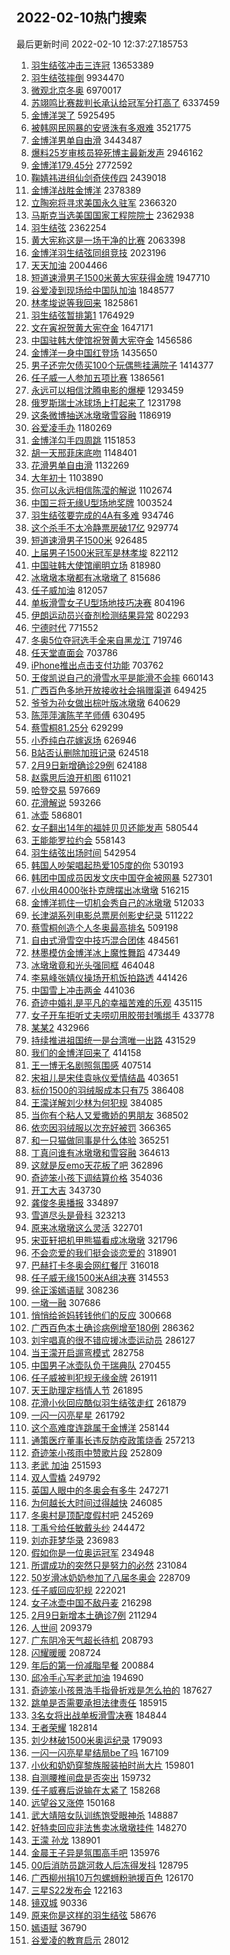 ## 2022-02-10热门搜索 
最后更新时间 2022-02-10 12:37:27.185753 
1. [羽生结弦冲击三连冠](https://s.weibo.com/weibo?q=%23%E7%BE%BD%E7%94%9F%E7%BB%93%E5%BC%A6%E5%86%B2%E5%87%BB%E4%B8%89%E8%BF%9E%E5%86%A0%23&Refer=top) 13653389
1. [羽生结弦摔倒](https://s.weibo.com/weibo?q=%23%E7%BE%BD%E7%94%9F%E7%BB%93%E5%BC%A6%E6%91%94%E5%80%92%23&Refer=top) 9934470
1. [微观北京冬奥](https://s.weibo.com/weibo?q=%23%E5%BE%AE%E8%A7%82%E5%8C%97%E4%BA%AC%E5%86%AC%E5%A5%A5%23&Refer=top) 6970017
1. [苏翊鸣比赛裁判长承认给冠军分打高了](https://s.weibo.com/weibo?q=%23%E8%8B%8F%E7%BF%8A%E9%B8%A3%E6%AF%94%E8%B5%9B%E8%A3%81%E5%88%A4%E9%95%BF%E6%89%BF%E8%AE%A4%E7%BB%99%E5%86%A0%E5%86%9B%E5%88%86%E6%89%93%E9%AB%98%E4%BA%86%23&Refer=top) 6337459
1. [金博洋哭了](https://s.weibo.com/weibo?q=%23%E9%87%91%E5%8D%9A%E6%B4%8B%E5%93%AD%E4%BA%86%23&Refer=top) 5925495
1. [被韩网民网暴的安贤洙有多艰难](https://s.weibo.com/weibo?q=%23%E8%A2%AB%E9%9F%A9%E7%BD%91%E6%B0%91%E7%BD%91%E6%9A%B4%E7%9A%84%E5%AE%89%E8%B4%A4%E6%B4%99%E6%9C%89%E5%A4%9A%E8%89%B0%E9%9A%BE%23&Refer=top) 3521775
1. [金博洋男单自由滑](https://s.weibo.com/weibo?q=%23%E9%87%91%E5%8D%9A%E6%B4%8B%E7%94%B7%E5%8D%95%E8%87%AA%E7%94%B1%E6%BB%91%23&Refer=top) 3443487
1. [爆料25岁审核员猝死博主最新发声](https://s.weibo.com/weibo?q=%23%E7%88%86%E6%96%9925%E5%B2%81%E5%AE%A1%E6%A0%B8%E5%91%98%E7%8C%9D%E6%AD%BB%E5%8D%9A%E4%B8%BB%E6%9C%80%E6%96%B0%E5%8F%91%E5%A3%B0%23&Refer=top) 2946162
1. [金博洋179.45分](https://s.weibo.com/weibo?q=%23%E9%87%91%E5%8D%9A%E6%B4%8B179.45%E5%88%86%23&Refer=top) 2772592
1. [鞠婧祎进组仙剑奇侠传四](https://s.weibo.com/weibo?q=%23%E9%9E%A0%E5%A9%A7%E7%A5%8E%E8%BF%9B%E7%BB%84%E4%BB%99%E5%89%91%E5%A5%87%E4%BE%A0%E4%BC%A0%E5%9B%9B%23&Refer=top) 2439018
1. [金博洋战胜金博洋](https://s.weibo.com/weibo?q=%23%E9%87%91%E5%8D%9A%E6%B4%8B%E6%88%98%E8%83%9C%E9%87%91%E5%8D%9A%E6%B4%8B%23&Refer=top) 2378389
1. [立陶宛将寻求美国永久驻军](https://s.weibo.com/weibo?q=%23%E7%AB%8B%E9%99%B6%E5%AE%9B%E5%B0%86%E5%AF%BB%E6%B1%82%E7%BE%8E%E5%9B%BD%E6%B0%B8%E4%B9%85%E9%A9%BB%E5%86%9B%23&Refer=top) 2366320
1. [马斯克当选美国国家工程院院士](https://s.weibo.com/weibo?q=%23%E9%A9%AC%E6%96%AF%E5%85%8B%E5%BD%93%E9%80%89%E7%BE%8E%E5%9B%BD%E5%9B%BD%E5%AE%B6%E5%B7%A5%E7%A8%8B%E9%99%A2%E9%99%A2%E5%A3%AB%23&Refer=top) 2362938
1. [羽生结弦](https://s.weibo.com/weibo?q=%23%E7%BE%BD%E7%94%9F%E7%BB%93%E5%BC%A6%23&Refer=top) 2362254
1. [黄大宪称这是一场干净的比赛](https://s.weibo.com/weibo?q=%23%E9%BB%84%E5%A4%A7%E5%AE%AA%E7%A7%B0%E8%BF%99%E6%98%AF%E4%B8%80%E5%9C%BA%E5%B9%B2%E5%87%80%E7%9A%84%E6%AF%94%E8%B5%9B%23&Refer=top) 2063398
1. [金博洋羽生结弦同组竞技](https://s.weibo.com/weibo?q=%23%E9%87%91%E5%8D%9A%E6%B4%8B%E7%BE%BD%E7%94%9F%E7%BB%93%E5%BC%A6%E5%90%8C%E7%BB%84%E7%AB%9E%E6%8A%80%23&Refer=top) 2023196
1. [天天加油](https://s.weibo.com/weibo?q=%E5%A4%A9%E5%A4%A9%E5%8A%A0%E6%B2%B9&Refer=top) 2004466
1. [短道速滑男子1500米黄大宪获得金牌](https://s.weibo.com/weibo?q=%23%E7%9F%AD%E9%81%93%E9%80%9F%E6%BB%91%E7%94%B7%E5%AD%901500%E7%B1%B3%E9%BB%84%E5%A4%A7%E5%AE%AA%E8%8E%B7%E5%BE%97%E9%87%91%E7%89%8C%23&Refer=top) 1947710
1. [谷爱凌到现场给中国队加油](https://s.weibo.com/weibo?q=%23%E8%B0%B7%E7%88%B1%E5%87%8C%E5%88%B0%E7%8E%B0%E5%9C%BA%E7%BB%99%E4%B8%AD%E5%9B%BD%E9%98%9F%E5%8A%A0%E6%B2%B9%23&Refer=top) 1848577
1. [林孝埈说等我回来](https://s.weibo.com/weibo?q=%E6%9E%97%E5%AD%9D%E5%9F%88%E8%AF%B4%E7%AD%89%E6%88%91%E5%9B%9E%E6%9D%A5&Refer=top) 1825861
1. [羽生结弦暂排第1](https://s.weibo.com/weibo?q=%23%E7%BE%BD%E7%94%9F%E7%BB%93%E5%BC%A6%E6%9A%82%E6%8E%92%E7%AC%AC1%23&Refer=top) 1764929
1. [文在寅祝贺黄大宪夺金](https://s.weibo.com/weibo?q=%23%E6%96%87%E5%9C%A8%E5%AF%85%E7%A5%9D%E8%B4%BA%E9%BB%84%E5%A4%A7%E5%AE%AA%E5%A4%BA%E9%87%91%23&Refer=top) 1647171
1. [中国驻韩大使馆祝贺黄大宪夺金](https://s.weibo.com/weibo?q=%23%E4%B8%AD%E5%9B%BD%E9%A9%BB%E9%9F%A9%E5%A4%A7%E4%BD%BF%E9%A6%86%E7%A5%9D%E8%B4%BA%E9%BB%84%E5%A4%A7%E5%AE%AA%E5%A4%BA%E9%87%91%23&Refer=top) 1456586
1. [金博洋一身中国红登场](https://s.weibo.com/weibo?q=%23%E9%87%91%E5%8D%9A%E6%B4%8B%E4%B8%80%E8%BA%AB%E4%B8%AD%E5%9B%BD%E7%BA%A2%E7%99%BB%E5%9C%BA%23&Refer=top) 1435650
1. [男子还完欠债买100个玩偶熊挂满院子](https://s.weibo.com/weibo?q=%23%E7%94%B7%E5%AD%90%E8%BF%98%E5%AE%8C%E6%AC%A0%E5%80%BA%E4%B9%B0100%E4%B8%AA%E7%8E%A9%E5%81%B6%E7%86%8A%E6%8C%82%E6%BB%A1%E9%99%A2%E5%AD%90%23&Refer=top) 1414377
1. [任子威一人参加五项比赛](https://s.weibo.com/weibo?q=%23%E4%BB%BB%E5%AD%90%E5%A8%81%E4%B8%80%E4%BA%BA%E5%8F%82%E5%8A%A0%E4%BA%94%E9%A1%B9%E6%AF%94%E8%B5%9B%23&Refer=top) 1386561
1. [永远可以相信沈腾电影的爆梗](https://s.weibo.com/weibo?q=%23%E6%B0%B8%E8%BF%9C%E5%8F%AF%E4%BB%A5%E7%9B%B8%E4%BF%A1%E6%B2%88%E8%85%BE%E7%94%B5%E5%BD%B1%E7%9A%84%E7%88%86%E6%A2%97%23&Refer=top) 1293459
1. [俄罗斯瑞士冰球场上打起来了](https://s.weibo.com/weibo?q=%23%E4%BF%84%E7%BD%97%E6%96%AF%E7%91%9E%E5%A3%AB%E5%86%B0%E7%90%83%E5%9C%BA%E4%B8%8A%E6%89%93%E8%B5%B7%E6%9D%A5%E4%BA%86%23&Refer=top) 1231798
1. [这条微博抽送冰墩墩雪容融](https://s.weibo.com/weibo?q=%23%E8%BF%99%E6%9D%A1%E5%BE%AE%E5%8D%9A%E6%8A%BD%E9%80%81%E5%86%B0%E5%A2%A9%E5%A2%A9%E9%9B%AA%E5%AE%B9%E8%9E%8D%23&Refer=top) 1186919
1. [谷爱凌手办](https://s.weibo.com/weibo?q=%23%E8%B0%B7%E7%88%B1%E5%87%8C%E6%89%8B%E5%8A%9E%23&Refer=top) 1180269
1. [金博洋勾手四周跳](https://s.weibo.com/weibo?q=%23%E9%87%91%E5%8D%9A%E6%B4%8B%E5%8B%BE%E6%89%8B%E5%9B%9B%E5%91%A8%E8%B7%B3%23&Refer=top) 1151853
1. [胡一天邢菲床底吻](https://s.weibo.com/weibo?q=%23%E8%83%A1%E4%B8%80%E5%A4%A9%E9%82%A2%E8%8F%B2%E5%BA%8A%E5%BA%95%E5%90%BB%23&Refer=top) 1148401
1. [花滑男单自由滑](https://s.weibo.com/weibo?q=%E8%8A%B1%E6%BB%91%E7%94%B7%E5%8D%95%E8%87%AA%E7%94%B1%E6%BB%91&Refer=top) 1132269
1. [大年初十](https://s.weibo.com/weibo?q=%E5%A4%A7%E5%B9%B4%E5%88%9D%E5%8D%81&Refer=top) 1103890
1. [你可以永远相信陈滢的解说](https://s.weibo.com/weibo?q=%23%E4%BD%A0%E5%8F%AF%E4%BB%A5%E6%B0%B8%E8%BF%9C%E7%9B%B8%E4%BF%A1%E9%99%88%E6%BB%A2%E7%9A%84%E8%A7%A3%E8%AF%B4%23&Refer=top) 1102674
1. [中国三将无缘U型场地奖牌](https://s.weibo.com/weibo?q=%23%E4%B8%AD%E5%9B%BD%E4%B8%89%E5%B0%86%E6%97%A0%E7%BC%98U%E5%9E%8B%E5%9C%BA%E5%9C%B0%E5%A5%96%E7%89%8C%23&Refer=top) 1003524
1. [羽生结弦要完成的4A有多难](https://s.weibo.com/weibo?q=%23%E7%BE%BD%E7%94%9F%E7%BB%93%E5%BC%A6%E8%A6%81%E5%AE%8C%E6%88%90%E7%9A%844A%E6%9C%89%E5%A4%9A%E9%9A%BE%23&Refer=top) 934746
1. [这个杀手不太冷静票房破17亿](https://s.weibo.com/weibo?q=%23%E8%BF%99%E4%B8%AA%E6%9D%80%E6%89%8B%E4%B8%8D%E5%A4%AA%E5%86%B7%E9%9D%99%E7%A5%A8%E6%88%BF%E7%A0%B417%E4%BA%BF%23&Refer=top) 929774
1. [短道速滑男子1500米](https://s.weibo.com/weibo?q=%23%E7%9F%AD%E9%81%93%E9%80%9F%E6%BB%91%E7%94%B7%E5%AD%901500%E7%B1%B3%23&Refer=top) 926485
1. [上届男子1500米冠军是林孝埈](https://s.weibo.com/weibo?q=%23%E4%B8%8A%E5%B1%8A%E7%94%B7%E5%AD%901500%E7%B1%B3%E5%86%A0%E5%86%9B%E6%98%AF%E6%9E%97%E5%AD%9D%E5%9F%88%23&Refer=top) 822112
1. [中国驻韩大使馆阐明立场](https://s.weibo.com/weibo?q=%23%E4%B8%AD%E5%9B%BD%E9%A9%BB%E9%9F%A9%E5%A4%A7%E4%BD%BF%E9%A6%86%E9%98%90%E6%98%8E%E7%AB%8B%E5%9C%BA%23&Refer=top) 818980
1. [冰墩墩本墩都有冰墩墩了](https://s.weibo.com/weibo?q=%23%E5%86%B0%E5%A2%A9%E5%A2%A9%E6%9C%AC%E5%A2%A9%E9%83%BD%E6%9C%89%E5%86%B0%E5%A2%A9%E5%A2%A9%E4%BA%86%23&Refer=top) 815686
1. [任子威加油](https://s.weibo.com/weibo?q=%23%E4%BB%BB%E5%AD%90%E5%A8%81%E5%8A%A0%E6%B2%B9%23&Refer=top) 812057
1. [单板滑雪女子U型场地技巧决赛](https://s.weibo.com/weibo?q=%23%E5%8D%95%E6%9D%BF%E6%BB%91%E9%9B%AA%E5%A5%B3%E5%AD%90U%E5%9E%8B%E5%9C%BA%E5%9C%B0%E6%8A%80%E5%B7%A7%E5%86%B3%E8%B5%9B%23&Refer=top) 804196
1. [伊朗运动员兴奋剂检测结果异常](https://s.weibo.com/weibo?q=%23%E4%BC%8A%E6%9C%97%E8%BF%90%E5%8A%A8%E5%91%98%E5%85%B4%E5%A5%8B%E5%89%82%E6%A3%80%E6%B5%8B%E7%BB%93%E6%9E%9C%E5%BC%82%E5%B8%B8%23&Refer=top) 802293
1. [宁德时代](https://s.weibo.com/weibo?q=%23%E5%AE%81%E5%BE%B7%E6%97%B6%E4%BB%A3%23&Refer=top) 771552
1. [冬奥5位夺冠选手全来自黑龙江](https://s.weibo.com/weibo?q=%23%E5%86%AC%E5%A5%A55%E4%BD%8D%E5%A4%BA%E5%86%A0%E9%80%89%E6%89%8B%E5%85%A8%E6%9D%A5%E8%87%AA%E9%BB%91%E9%BE%99%E6%B1%9F%23&Refer=top) 719746
1. [任天堂直面会](https://s.weibo.com/weibo?q=%23%E4%BB%BB%E5%A4%A9%E5%A0%82%E7%9B%B4%E9%9D%A2%E4%BC%9A%23&Refer=top) 703786
1. [iPhone推出点击支付功能](https://s.weibo.com/weibo?q=%23iPhone%E6%8E%A8%E5%87%BA%E7%82%B9%E5%87%BB%E6%94%AF%E4%BB%98%E5%8A%9F%E8%83%BD%23&Refer=top) 703762
1. [王俊凯说自己的滑雪水平是能滑不会摔](https://s.weibo.com/weibo?q=%23%E7%8E%8B%E4%BF%8A%E5%87%AF%E8%AF%B4%E8%87%AA%E5%B7%B1%E7%9A%84%E6%BB%91%E9%9B%AA%E6%B0%B4%E5%B9%B3%E6%98%AF%E8%83%BD%E6%BB%91%E4%B8%8D%E4%BC%9A%E6%91%94%23&Refer=top) 660143
1. [广西百色多地开放接收社会捐赠渠道](https://s.weibo.com/weibo?q=%23%E5%B9%BF%E8%A5%BF%E7%99%BE%E8%89%B2%E5%A4%9A%E5%9C%B0%E5%BC%80%E6%94%BE%E6%8E%A5%E6%94%B6%E7%A4%BE%E4%BC%9A%E6%8D%90%E8%B5%A0%E6%B8%A0%E9%81%93%23&Refer=top) 649425
1. [爷爷为孙女做出棕叶版冰墩墩](https://s.weibo.com/weibo?q=%23%E7%88%B7%E7%88%B7%E4%B8%BA%E5%AD%99%E5%A5%B3%E5%81%9A%E5%87%BA%E6%A3%95%E5%8F%B6%E7%89%88%E5%86%B0%E5%A2%A9%E5%A2%A9%23&Refer=top) 640629
1. [陈萍萍演陈芊芊师傅](https://s.weibo.com/weibo?q=%23%E9%99%88%E8%90%8D%E8%90%8D%E6%BC%94%E9%99%88%E8%8A%8A%E8%8A%8A%E5%B8%88%E5%82%85%23&Refer=top) 630495
1. [蔡雪桐81.25分](https://s.weibo.com/weibo?q=%23%E8%94%A1%E9%9B%AA%E6%A1%9081.25%E5%88%86%23&Refer=top) 629299
1. [小乔纯白花嫁返场](https://s.weibo.com/weibo?q=%23%E5%B0%8F%E4%B9%94%E7%BA%AF%E7%99%BD%E8%8A%B1%E5%AB%81%E8%BF%94%E5%9C%BA%23&Refer=top) 626946
1. [B站否认删除加班记录](https://s.weibo.com/weibo?q=%23B%E7%AB%99%E5%90%A6%E8%AE%A4%E5%88%A0%E9%99%A4%E5%8A%A0%E7%8F%AD%E8%AE%B0%E5%BD%95%23&Refer=top) 624518
1. [2月9日新增确诊29例](https://s.weibo.com/weibo?q=%232%E6%9C%889%E6%97%A5%E6%96%B0%E5%A2%9E%E7%A1%AE%E8%AF%8A29%E4%BE%8B%23&Refer=top) 624188
1. [赵露思后浪开机图](https://s.weibo.com/weibo?q=%23%E8%B5%B5%E9%9C%B2%E6%80%9D%E5%90%8E%E6%B5%AA%E5%BC%80%E6%9C%BA%E5%9B%BE%23&Refer=top) 611021
1. [哈登交易](https://s.weibo.com/weibo?q=%E5%93%88%E7%99%BB%E4%BA%A4%E6%98%93&Refer=top) 597669
1. [花滑解说](https://s.weibo.com/weibo?q=%E8%8A%B1%E6%BB%91%E8%A7%A3%E8%AF%B4&Refer=top) 593266
1. [冰壶](https://s.weibo.com/weibo?q=%E5%86%B0%E5%A3%B6&Refer=top) 586801
1. [女子翻出14年的福娃贝贝还能发声](https://s.weibo.com/weibo?q=%23%E5%A5%B3%E5%AD%90%E7%BF%BB%E5%87%BA14%E5%B9%B4%E7%9A%84%E7%A6%8F%E5%A8%83%E8%B4%9D%E8%B4%9D%E8%BF%98%E8%83%BD%E5%8F%91%E5%A3%B0%23&Refer=top) 580544
1. [王能能罗拉约会](https://s.weibo.com/weibo?q=%23%E7%8E%8B%E8%83%BD%E8%83%BD%E7%BD%97%E6%8B%89%E7%BA%A6%E4%BC%9A%23&Refer=top) 558143
1. [羽生结弦出场时间](https://s.weibo.com/weibo?q=%E7%BE%BD%E7%94%9F%E7%BB%93%E5%BC%A6%E5%87%BA%E5%9C%BA%E6%97%B6%E9%97%B4&Refer=top) 542954
1. [韩国人吵架唱起热爱105度的你](https://s.weibo.com/weibo?q=%E9%9F%A9%E5%9B%BD%E4%BA%BA%E5%90%B5%E6%9E%B6%E5%94%B1%E8%B5%B7%E7%83%AD%E7%88%B1105%E5%BA%A6%E7%9A%84%E4%BD%A0&Refer=top) 530193
1. [韩团中国成员因发文庆中国夺金被网暴](https://s.weibo.com/weibo?q=%23%E9%9F%A9%E5%9B%A2%E4%B8%AD%E5%9B%BD%E6%88%90%E5%91%98%E5%9B%A0%E5%8F%91%E6%96%87%E5%BA%86%E4%B8%AD%E5%9B%BD%E5%A4%BA%E9%87%91%E8%A2%AB%E7%BD%91%E6%9A%B4%23&Refer=top) 527301
1. [小伙用4000张扑克牌摆出冰墩墩](https://s.weibo.com/weibo?q=%23%E5%B0%8F%E4%BC%99%E7%94%A84000%E5%BC%A0%E6%89%91%E5%85%8B%E7%89%8C%E6%91%86%E5%87%BA%E5%86%B0%E5%A2%A9%E5%A2%A9%23&Refer=top) 516215
1. [金博洋抓住一切机会秀自己的冰墩墩](https://s.weibo.com/weibo?q=%23%E9%87%91%E5%8D%9A%E6%B4%8B%E6%8A%93%E4%BD%8F%E4%B8%80%E5%88%87%E6%9C%BA%E4%BC%9A%E7%A7%80%E8%87%AA%E5%B7%B1%E7%9A%84%E5%86%B0%E5%A2%A9%E5%A2%A9%23&Refer=top) 512033
1. [长津湖系列电影总票房创影史纪录](https://s.weibo.com/weibo?q=%23%E9%95%BF%E6%B4%A5%E6%B9%96%E7%B3%BB%E5%88%97%E7%94%B5%E5%BD%B1%E6%80%BB%E7%A5%A8%E6%88%BF%E5%88%9B%E5%BD%B1%E5%8F%B2%E7%BA%AA%E5%BD%95%23&Refer=top) 511222
1. [蔡雪桐创造个人冬奥最高排名](https://s.weibo.com/weibo?q=%23%E8%94%A1%E9%9B%AA%E6%A1%90%E5%88%9B%E9%80%A0%E4%B8%AA%E4%BA%BA%E5%86%AC%E5%A5%A5%E6%9C%80%E9%AB%98%E6%8E%92%E5%90%8D%23&Refer=top) 509198
1. [自由式滑雪空中技巧混合团体](https://s.weibo.com/weibo?q=%E8%87%AA%E7%94%B1%E5%BC%8F%E6%BB%91%E9%9B%AA%E7%A9%BA%E4%B8%AD%E6%8A%80%E5%B7%A7%E6%B7%B7%E5%90%88%E5%9B%A2%E4%BD%93&Refer=top) 484561
1. [林墨模仿金博洋冰上魔性舞蹈](https://s.weibo.com/weibo?q=%23%E6%9E%97%E5%A2%A8%E6%A8%A1%E4%BB%BF%E9%87%91%E5%8D%9A%E6%B4%8B%E5%86%B0%E4%B8%8A%E9%AD%94%E6%80%A7%E8%88%9E%E8%B9%88%23&Refer=top) 473449
1. [冰墩墩竟和光头强同框](https://s.weibo.com/weibo?q=%23%E5%86%B0%E5%A2%A9%E5%A2%A9%E7%AB%9F%E5%92%8C%E5%85%89%E5%A4%B4%E5%BC%BA%E5%90%8C%E6%A1%86%23&Refer=top) 464048
1. [李易峰张婧仪操场开机饭拍路透](https://s.weibo.com/weibo?q=%23%E6%9D%8E%E6%98%93%E5%B3%B0%E5%BC%A0%E5%A9%A7%E4%BB%AA%E6%93%8D%E5%9C%BA%E5%BC%80%E6%9C%BA%E9%A5%AD%E6%8B%8D%E8%B7%AF%E9%80%8F%23&Refer=top) 441426
1. [中国雪上冲击两金](https://s.weibo.com/weibo?q=%23%E4%B8%AD%E5%9B%BD%E9%9B%AA%E4%B8%8A%E5%86%B2%E5%87%BB%E4%B8%A4%E9%87%91%23&Refer=top) 441036
1. [奇迹中婚礼是平凡的幸福苦难的乐观](https://s.weibo.com/weibo?q=%23%E5%A5%87%E8%BF%B9%E4%B8%AD%E5%A9%9A%E7%A4%BC%E6%98%AF%E5%B9%B3%E5%87%A1%E7%9A%84%E5%B9%B8%E7%A6%8F%E8%8B%A6%E9%9A%BE%E7%9A%84%E4%B9%90%E8%A7%82%23&Refer=top) 435115
1. [女子开车拒听丈夫唠叨用胶带封嘴绑手](https://s.weibo.com/weibo?q=%23%E5%A5%B3%E5%AD%90%E5%BC%80%E8%BD%A6%E6%8B%92%E5%90%AC%E4%B8%88%E5%A4%AB%E5%94%A0%E5%8F%A8%E7%94%A8%E8%83%B6%E5%B8%A6%E5%B0%81%E5%98%B4%E7%BB%91%E6%89%8B%23&Refer=top) 433778
1. [某某2](https://s.weibo.com/weibo?q=%E6%9F%90%E6%9F%902&Refer=top) 432966
1. [持续推进祖国统一是台湾唯一出路](https://s.weibo.com/weibo?q=%23%E6%8C%81%E7%BB%AD%E6%8E%A8%E8%BF%9B%E7%A5%96%E5%9B%BD%E7%BB%9F%E4%B8%80%E6%98%AF%E5%8F%B0%E6%B9%BE%E5%94%AF%E4%B8%80%E5%87%BA%E8%B7%AF%23&Refer=top) 431529
1. [我们的金博洋回来了](https://s.weibo.com/weibo?q=%23%E6%88%91%E4%BB%AC%E7%9A%84%E9%87%91%E5%8D%9A%E6%B4%8B%E5%9B%9E%E6%9D%A5%E4%BA%86%23&Refer=top) 414158
1. [王一博无名剧照氛围感](https://s.weibo.com/weibo?q=%23%E7%8E%8B%E4%B8%80%E5%8D%9A%E6%97%A0%E5%90%8D%E5%89%A7%E7%85%A7%E6%B0%9B%E5%9B%B4%E6%84%9F%23&Refer=top) 407514
1. [宋祖儿是宋佳袁咏仪爱情结晶](https://s.weibo.com/weibo?q=%23%E5%AE%8B%E7%A5%96%E5%84%BF%E6%98%AF%E5%AE%8B%E4%BD%B3%E8%A2%81%E5%92%8F%E4%BB%AA%E7%88%B1%E6%83%85%E7%BB%93%E6%99%B6%23&Refer=top) 403651
1. [标价1500的羽绒服成本只有75](https://s.weibo.com/weibo?q=%23%E6%A0%87%E4%BB%B71500%E7%9A%84%E7%BE%BD%E7%BB%92%E6%9C%8D%E6%88%90%E6%9C%AC%E5%8F%AA%E6%9C%8975%23&Refer=top) 386408
1. [王濛详解刘少林为何犯规](https://s.weibo.com/weibo?q=%23%E7%8E%8B%E6%BF%9B%E8%AF%A6%E8%A7%A3%E5%88%98%E5%B0%91%E6%9E%97%E4%B8%BA%E4%BD%95%E7%8A%AF%E8%A7%84%23&Refer=top) 384085
1. [当你有个粘人又爱撒娇的男朋友](https://s.weibo.com/weibo?q=%23%E5%BD%93%E4%BD%A0%E6%9C%89%E4%B8%AA%E7%B2%98%E4%BA%BA%E5%8F%88%E7%88%B1%E6%92%92%E5%A8%87%E7%9A%84%E7%94%B7%E6%9C%8B%E5%8F%8B%23&Refer=top) 368502
1. [依恋因羽绒服以次充好被罚](https://s.weibo.com/weibo?q=%23%E4%BE%9D%E6%81%8B%E5%9B%A0%E7%BE%BD%E7%BB%92%E6%9C%8D%E4%BB%A5%E6%AC%A1%E5%85%85%E5%A5%BD%E8%A2%AB%E7%BD%9A%23&Refer=top) 366365
1. [和一只猫做同事是什么体验](https://s.weibo.com/weibo?q=%23%E5%92%8C%E4%B8%80%E5%8F%AA%E7%8C%AB%E5%81%9A%E5%90%8C%E4%BA%8B%E6%98%AF%E4%BB%80%E4%B9%88%E4%BD%93%E9%AA%8C%23&Refer=top) 365251
1. [丁真问谁有冰墩墩和雪容融](https://s.weibo.com/weibo?q=%23%E4%B8%81%E7%9C%9F%E9%97%AE%E8%B0%81%E6%9C%89%E5%86%B0%E5%A2%A9%E5%A2%A9%E5%92%8C%E9%9B%AA%E5%AE%B9%E8%9E%8D%23&Refer=top) 364613
1. [这就是反emo天花板了吧](https://s.weibo.com/weibo?q=%23%E8%BF%99%E5%B0%B1%E6%98%AF%E5%8F%8Demo%E5%A4%A9%E8%8A%B1%E6%9D%BF%E4%BA%86%E5%90%A7%23&Refer=top) 362896
1. [奇迹笨小孩下调结算价格](https://s.weibo.com/weibo?q=%23%E5%A5%87%E8%BF%B9%E7%AC%A8%E5%B0%8F%E5%AD%A9%E4%B8%8B%E8%B0%83%E7%BB%93%E7%AE%97%E4%BB%B7%E6%A0%BC%23&Refer=top) 354036
1. [开工大吉](https://s.weibo.com/weibo?q=%E5%BC%80%E5%B7%A5%E5%A4%A7%E5%90%89&Refer=top) 343730
1. [龚俊冬奥播报](https://s.weibo.com/weibo?q=%23%E9%BE%9A%E4%BF%8A%E5%86%AC%E5%A5%A5%E6%92%AD%E6%8A%A5%23&Refer=top) 334897
1. [雪道尽头是骨科](https://s.weibo.com/weibo?q=%E9%9B%AA%E9%81%93%E5%B0%BD%E5%A4%B4%E6%98%AF%E9%AA%A8%E7%A7%91&Refer=top) 323213
1. [原来冰墩墩这么灵活](https://s.weibo.com/weibo?q=%23%E5%8E%9F%E6%9D%A5%E5%86%B0%E5%A2%A9%E5%A2%A9%E8%BF%99%E4%B9%88%E7%81%B5%E6%B4%BB%23&Refer=top) 322701
1. [宋亚轩把机甲熊猫看成冰墩墩](https://s.weibo.com/weibo?q=%23%E5%AE%8B%E4%BA%9A%E8%BD%A9%E6%8A%8A%E6%9C%BA%E7%94%B2%E7%86%8A%E7%8C%AB%E7%9C%8B%E6%88%90%E5%86%B0%E5%A2%A9%E5%A2%A9%23&Refer=top) 321796
1. [不会恋爱的我们挺会谈恋爱的](https://s.weibo.com/weibo?q=%23%E4%B8%8D%E4%BC%9A%E6%81%8B%E7%88%B1%E7%9A%84%E6%88%91%E4%BB%AC%E6%8C%BA%E4%BC%9A%E8%B0%88%E6%81%8B%E7%88%B1%E7%9A%84%23&Refer=top) 318901
1. [巴赫打卡冬奥会网红餐厅](https://s.weibo.com/weibo?q=%23%E5%B7%B4%E8%B5%AB%E6%89%93%E5%8D%A1%E5%86%AC%E5%A5%A5%E4%BC%9A%E7%BD%91%E7%BA%A2%E9%A4%90%E5%8E%85%23&Refer=top) 316018
1. [任子威无缘1500米A组决赛](https://s.weibo.com/weibo?q=%23%E4%BB%BB%E5%AD%90%E5%A8%81%E6%97%A0%E7%BC%981500%E7%B1%B3A%E7%BB%84%E5%86%B3%E8%B5%9B%23&Refer=top) 314553
1. [徐正溪嫣语赋](https://s.weibo.com/weibo?q=%23%E5%BE%90%E6%AD%A3%E6%BA%AA%E5%AB%A3%E8%AF%AD%E8%B5%8B%23&Refer=top) 308236
1. [一墩一融](https://s.weibo.com/weibo?q=%23%E4%B8%80%E5%A2%A9%E4%B8%80%E8%9E%8D%23&Refer=top) 307686
1. [悄悄给爸妈转钱他们的反应](https://s.weibo.com/weibo?q=%23%E6%82%84%E6%82%84%E7%BB%99%E7%88%B8%E5%A6%88%E8%BD%AC%E9%92%B1%E4%BB%96%E4%BB%AC%E7%9A%84%E5%8F%8D%E5%BA%94%23&Refer=top) 300668
1. [广西百色本土确诊病例增至180例](https://s.weibo.com/weibo?q=%23%E5%B9%BF%E8%A5%BF%E7%99%BE%E8%89%B2%E6%9C%AC%E5%9C%9F%E7%A1%AE%E8%AF%8A%E7%97%85%E4%BE%8B%E5%A2%9E%E8%87%B3180%E4%BE%8B%23&Refer=top) 286362
1. [刘宇唱真的很不错应援冰壶运动员](https://s.weibo.com/weibo?q=%23%E5%88%98%E5%AE%87%E5%94%B1%E7%9C%9F%E7%9A%84%E5%BE%88%E4%B8%8D%E9%94%99%E5%BA%94%E6%8F%B4%E5%86%B0%E5%A3%B6%E8%BF%90%E5%8A%A8%E5%91%98%23&Refer=top) 286127
1. [当王濛开启遛弯模式](https://s.weibo.com/weibo?q=%23%E5%BD%93%E7%8E%8B%E6%BF%9B%E5%BC%80%E5%90%AF%E9%81%9B%E5%BC%AF%E6%A8%A1%E5%BC%8F%23&Refer=top) 282758
1. [中国男子冰壶队负于瑞典队](https://s.weibo.com/weibo?q=%23%E4%B8%AD%E5%9B%BD%E7%94%B7%E5%AD%90%E5%86%B0%E5%A3%B6%E9%98%9F%E8%B4%9F%E4%BA%8E%E7%91%9E%E5%85%B8%E9%98%9F%23&Refer=top) 270455
1. [任子威被判犯规无缘金牌](https://s.weibo.com/weibo?q=%23%E4%BB%BB%E5%AD%90%E5%A8%81%E8%A2%AB%E5%88%A4%E7%8A%AF%E8%A7%84%E6%97%A0%E7%BC%98%E9%87%91%E7%89%8C%23&Refer=top) 261911
1. [天王助理定档情人节](https://s.weibo.com/weibo?q=%23%E5%A4%A9%E7%8E%8B%E5%8A%A9%E7%90%86%E5%AE%9A%E6%A1%A3%E6%83%85%E4%BA%BA%E8%8A%82%23&Refer=top) 261895
1. [花滑小伙回应酷似羽生结弦走红](https://s.weibo.com/weibo?q=%23%E8%8A%B1%E6%BB%91%E5%B0%8F%E4%BC%99%E5%9B%9E%E5%BA%94%E9%85%B7%E4%BC%BC%E7%BE%BD%E7%94%9F%E7%BB%93%E5%BC%A6%E8%B5%B0%E7%BA%A2%23&Refer=top) 261879
1. [一闪一闪亮星星](https://s.weibo.com/weibo?q=%E4%B8%80%E9%97%AA%E4%B8%80%E9%97%AA%E4%BA%AE%E6%98%9F%E6%98%9F&Refer=top) 261792
1. [这个高难度连跳属于金博洋](https://s.weibo.com/weibo?q=%23%E8%BF%99%E4%B8%AA%E9%AB%98%E9%9A%BE%E5%BA%A6%E8%BF%9E%E8%B7%B3%E5%B1%9E%E4%BA%8E%E9%87%91%E5%8D%9A%E6%B4%8B%23&Refer=top) 258144
1. [通策医疗董事长违反防疫政策烧香](https://s.weibo.com/weibo?q=%23%E9%80%9A%E7%AD%96%E5%8C%BB%E7%96%97%E8%91%A3%E4%BA%8B%E9%95%BF%E8%BF%9D%E5%8F%8D%E9%98%B2%E7%96%AB%E6%94%BF%E7%AD%96%E7%83%A7%E9%A6%99%23&Refer=top) 257213
1. [奇迹笨小孩雨中赞歌片段](https://s.weibo.com/weibo?q=%23%E5%A5%87%E8%BF%B9%E7%AC%A8%E5%B0%8F%E5%AD%A9%E9%9B%A8%E4%B8%AD%E8%B5%9E%E6%AD%8C%E7%89%87%E6%AE%B5%23&Refer=top) 252809
1. [老武 加油](https://s.weibo.com/weibo?q=%E8%80%81%E6%AD%A6%20%E5%8A%A0%E6%B2%B9&Refer=top) 251593
1. [双人雪橇](https://s.weibo.com/weibo?q=%E5%8F%8C%E4%BA%BA%E9%9B%AA%E6%A9%87&Refer=top) 249792
1. [英国人眼中的冬奥会有多牛](https://s.weibo.com/weibo?q=%23%E8%8B%B1%E5%9B%BD%E4%BA%BA%E7%9C%BC%E4%B8%AD%E7%9A%84%E5%86%AC%E5%A5%A5%E4%BC%9A%E6%9C%89%E5%A4%9A%E7%89%9B%23&Refer=top) 247271
1. [为何越长大时间过得越快](https://s.weibo.com/weibo?q=%23%E4%B8%BA%E4%BD%95%E8%B6%8A%E9%95%BF%E5%A4%A7%E6%97%B6%E9%97%B4%E8%BF%87%E5%BE%97%E8%B6%8A%E5%BF%AB%23&Refer=top) 246085
1. [冬奥村是顶配度假村吧](https://s.weibo.com/weibo?q=%23%E5%86%AC%E5%A5%A5%E6%9D%91%E6%98%AF%E9%A1%B6%E9%85%8D%E5%BA%A6%E5%81%87%E6%9D%91%E5%90%A7%23&Refer=top) 245269
1. [丁禹兮给任敏戴头纱](https://s.weibo.com/weibo?q=%23%E4%B8%81%E7%A6%B9%E5%85%AE%E7%BB%99%E4%BB%BB%E6%95%8F%E6%88%B4%E5%A4%B4%E7%BA%B1%23&Refer=top) 244472
1. [刘亦菲梦华录](https://s.weibo.com/weibo?q=%23%E5%88%98%E4%BA%A6%E8%8F%B2%E6%A2%A6%E5%8D%8E%E5%BD%95%23&Refer=top) 236983
1. [假如你是一位奥运冠军](https://s.weibo.com/weibo?q=%23%E5%81%87%E5%A6%82%E4%BD%A0%E6%98%AF%E4%B8%80%E4%BD%8D%E5%A5%A5%E8%BF%90%E5%86%A0%E5%86%9B%23&Refer=top) 234948
1. [所谓成功的突然只是努力的必然](https://s.weibo.com/weibo?q=%23%E6%89%80%E8%B0%93%E6%88%90%E5%8A%9F%E7%9A%84%E7%AA%81%E7%84%B6%E5%8F%AA%E6%98%AF%E5%8A%AA%E5%8A%9B%E7%9A%84%E5%BF%85%E7%84%B6%23&Refer=top) 231084
1. [50岁滑冰奶奶参加了八届冬奥会](https://s.weibo.com/weibo?q=%2350%E5%B2%81%E6%BB%91%E5%86%B0%E5%A5%B6%E5%A5%B6%E5%8F%82%E5%8A%A0%E4%BA%86%E5%85%AB%E5%B1%8A%E5%86%AC%E5%A5%A5%E4%BC%9A%23&Refer=top) 228709
1. [任子威回应犯规](https://s.weibo.com/weibo?q=%23%E4%BB%BB%E5%AD%90%E5%A8%81%E5%9B%9E%E5%BA%94%E7%8A%AF%E8%A7%84%23&Refer=top) 222021
1. [女子冰壶中国不敌丹麦](https://s.weibo.com/weibo?q=%23%E5%A5%B3%E5%AD%90%E5%86%B0%E5%A3%B6%E4%B8%AD%E5%9B%BD%E4%B8%8D%E6%95%8C%E4%B8%B9%E9%BA%A6%23&Refer=top) 216298
1. [2月9日新增本土确诊7例](https://s.weibo.com/weibo?q=%232%E6%9C%889%E6%97%A5%E6%96%B0%E5%A2%9E%E6%9C%AC%E5%9C%9F%E7%A1%AE%E8%AF%8A7%E4%BE%8B%23&Refer=top) 211294
1. [人世间](https://s.weibo.com/weibo?q=%E4%BA%BA%E4%B8%96%E9%97%B4&Refer=top) 209379
1. [广东阴冷天气超长待机](https://s.weibo.com/weibo?q=%23%E5%B9%BF%E4%B8%9C%E9%98%B4%E5%86%B7%E5%A4%A9%E6%B0%94%E8%B6%85%E9%95%BF%E5%BE%85%E6%9C%BA%23&Refer=top) 208793
1. [闪耀暖暖](https://s.weibo.com/weibo?q=%E9%97%AA%E8%80%80%E6%9A%96%E6%9A%96&Refer=top) 208724
1. [年后的第一份减脂早餐](https://s.weibo.com/weibo?q=%23%E5%B9%B4%E5%90%8E%E7%9A%84%E7%AC%AC%E4%B8%80%E4%BB%BD%E5%87%8F%E8%84%82%E6%97%A9%E9%A4%90%23&Refer=top) 200884
1. [邱冷手心写老武加油](https://s.weibo.com/weibo?q=%23%E9%82%B1%E5%86%B7%E6%89%8B%E5%BF%83%E5%86%99%E8%80%81%E6%AD%A6%E5%8A%A0%E6%B2%B9%23&Refer=top) 194690
1. [奇迹笨小孩景浩手指骨折戏是怎么拍的](https://s.weibo.com/weibo?q=%23%E5%A5%87%E8%BF%B9%E7%AC%A8%E5%B0%8F%E5%AD%A9%E6%99%AF%E6%B5%A9%E6%89%8B%E6%8C%87%E9%AA%A8%E6%8A%98%E6%88%8F%E6%98%AF%E6%80%8E%E4%B9%88%E6%8B%8D%E7%9A%84%23&Refer=top) 187627
1. [跳单是否需要承担法律责任](https://s.weibo.com/weibo?q=%23%E8%B7%B3%E5%8D%95%E6%98%AF%E5%90%A6%E9%9C%80%E8%A6%81%E6%89%BF%E6%8B%85%E6%B3%95%E5%BE%8B%E8%B4%A3%E4%BB%BB%23&Refer=top) 185915
1. [3名女将出战单板滑雪决赛](https://s.weibo.com/weibo?q=%233%E5%90%8D%E5%A5%B3%E5%B0%86%E5%87%BA%E6%88%98%E5%8D%95%E6%9D%BF%E6%BB%91%E9%9B%AA%E5%86%B3%E8%B5%9B%23&Refer=top) 184844
1. [王者荣耀](https://s.weibo.com/weibo?q=%23%E7%8E%8B%E8%80%85%E8%8D%A3%E8%80%80%23&Refer=top) 182814
1. [刘少林破1500米奥运纪录](https://s.weibo.com/weibo?q=%23%E5%88%98%E5%B0%91%E6%9E%97%E7%A0%B41500%E7%B1%B3%E5%A5%A5%E8%BF%90%E7%BA%AA%E5%BD%95%23&Refer=top) 179093
1. [一闪一闪亮星星结局be了吗](https://s.weibo.com/weibo?q=%23%E4%B8%80%E9%97%AA%E4%B8%80%E9%97%AA%E4%BA%AE%E6%98%9F%E6%98%9F%E7%BB%93%E5%B1%80be%E4%BA%86%E5%90%97%23&Refer=top) 167109
1. [小伙和奶奶穿黎族服装拍时尚大片](https://s.weibo.com/weibo?q=%23%E5%B0%8F%E4%BC%99%E5%92%8C%E5%A5%B6%E5%A5%B6%E7%A9%BF%E9%BB%8E%E6%97%8F%E6%9C%8D%E8%A3%85%E6%8B%8D%E6%97%B6%E5%B0%9A%E5%A4%A7%E7%89%87%23&Refer=top) 159801
1. [自测腰椎间盘是否突出](https://s.weibo.com/weibo?q=%E8%87%AA%E6%B5%8B%E8%85%B0%E6%A4%8E%E9%97%B4%E7%9B%98%E6%98%AF%E5%90%A6%E7%AA%81%E5%87%BA&Refer=top) 159732
1. [任子威赛后说输在太紧了](https://s.weibo.com/weibo?q=%23%E4%BB%BB%E5%AD%90%E5%A8%81%E8%B5%9B%E5%90%8E%E8%AF%B4%E8%BE%93%E5%9C%A8%E5%A4%AA%E7%B4%A7%E4%BA%86%23&Refer=top) 158268
1. [远望谷又涨停](https://s.weibo.com/weibo?q=%23%E8%BF%9C%E6%9C%9B%E8%B0%B7%E5%8F%88%E6%B6%A8%E5%81%9C%23&Refer=top) 150168
1. [武大靖陪女队训练饱受眼神杀](https://s.weibo.com/weibo?q=%23%E6%AD%A6%E5%A4%A7%E9%9D%96%E9%99%AA%E5%A5%B3%E9%98%9F%E8%AE%AD%E7%BB%83%E9%A5%B1%E5%8F%97%E7%9C%BC%E7%A5%9E%E6%9D%80%23&Refer=top) 148887
1. [好特卖回应非法售卖冰墩墩挂件](https://s.weibo.com/weibo?q=%23%E5%A5%BD%E7%89%B9%E5%8D%96%E5%9B%9E%E5%BA%94%E9%9D%9E%E6%B3%95%E5%94%AE%E5%8D%96%E5%86%B0%E5%A2%A9%E5%A2%A9%E6%8C%82%E4%BB%B6%23&Refer=top) 148270
1. [王濛 孙龙](https://s.weibo.com/weibo?q=%E7%8E%8B%E6%BF%9B%20%E5%AD%99%E9%BE%99&Refer=top) 138901
1. [金晨王子异是氛围高手吧](https://s.weibo.com/weibo?q=%23%E9%87%91%E6%99%A8%E7%8E%8B%E5%AD%90%E5%BC%82%E6%98%AF%E6%B0%9B%E5%9B%B4%E9%AB%98%E6%89%8B%E5%90%A7%23&Refer=top) 135976
1. [00后消防员跳河救人后冻得发抖](https://s.weibo.com/weibo?q=%2300%E5%90%8E%E6%B6%88%E9%98%B2%E5%91%98%E8%B7%B3%E6%B2%B3%E6%95%91%E4%BA%BA%E5%90%8E%E5%86%BB%E5%BE%97%E5%8F%91%E6%8A%96%23&Refer=top) 128795
1. [广西柳州捐10万包螺蛳粉驰援百色](https://s.weibo.com/weibo?q=%23%E5%B9%BF%E8%A5%BF%E6%9F%B3%E5%B7%9E%E6%8D%9010%E4%B8%87%E5%8C%85%E8%9E%BA%E8%9B%B3%E7%B2%89%E9%A9%B0%E6%8F%B4%E7%99%BE%E8%89%B2%23&Refer=top) 126170
1. [三星S22发布会](https://s.weibo.com/weibo?q=%23%E4%B8%89%E6%98%9FS22%E5%8F%91%E5%B8%83%E4%BC%9A%23&Refer=top) 122163
1. [镜双城](https://s.weibo.com/weibo?q=%E9%95%9C%E5%8F%8C%E5%9F%8E&Refer=top) 90336
1. [原来你是这样的羽生结弦](https://s.weibo.com/weibo?q=%23%E5%8E%9F%E6%9D%A5%E4%BD%A0%E6%98%AF%E8%BF%99%E6%A0%B7%E7%9A%84%E7%BE%BD%E7%94%9F%E7%BB%93%E5%BC%A6%23&Refer=top) 58676
1. [嫣语赋](https://s.weibo.com/weibo?q=%E5%AB%A3%E8%AF%AD%E8%B5%8B&Refer=top) 36790
1. [谷爱凌的教育启示](https://s.weibo.com/weibo?q=%23%E8%B0%B7%E7%88%B1%E5%87%8C%E7%9A%84%E6%95%99%E8%82%B2%E5%90%AF%E7%A4%BA%23&Refer=top) 28012
